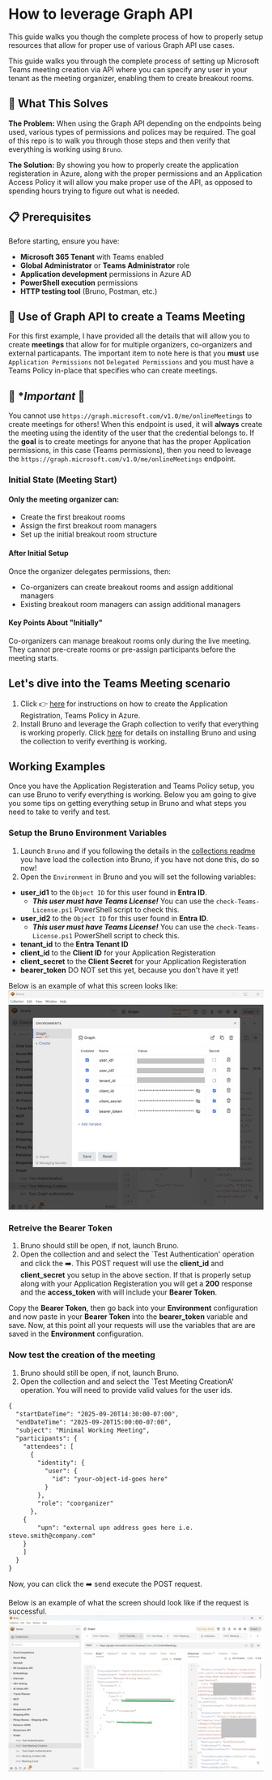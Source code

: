 # How to leverage Graph API
This guide walks you though the complete process of how to properly setup resources that allow for proper use of various Graph API use cases. 

This guide walks you through the complete process of setting up Microsoft Teams meeting creation via API where you can specify any user in your tenant as the meeting organizer, enabling them to create breakout rooms.

## 🎯 What This Solves
**The Problem:** When using the Graph API depending on the endpoints being used, various types of permissions and polices may be required. The goal of this repo is to walk you through those steps and then verify that everything is working using `Bruno`.

**The Solution:** By showing you how to properly create the application registeration in Azure, along with the proper permissions and an Application Access Policy it will allow you make proper use of the API, as opposed to spending hours trying to figure out what is needed.

## 📋 Prerequisites

Before starting, ensure you have:

- **Microsoft 365 Tenant** with Teams enabled
- **Global Administrator** or **Teams Administrator** role
- **Application development** permissions in Azure AD
- **PowerShell execution** permissions
- **HTTP testing tool** (Bruno, Postman, etc.)

## 🥇 Use of Graph API to create a Teams Meeting
For this first example, I have provided all the details that will allow you to create **meetings** that allow for for multiple organizers, co-organizers and external particapants.  The important item to note here is that you **must** use `Application Permissions` not `Delegated Permissions` and you must have a Teams Policy in-place that specifies who can create meetings.  

## 🎯 **Important* 🎯
You cannot use `https://graph.microsoft.com/v1.0/me/onlineMeetings` to create meetings for others!  When this endpoint is used, it will **always** create the meeting using the identity of the user that the credential belongs to.  If the **goal** is to create meetings for anyone that has the proper Application permissions, in this case (Teams permissions), then you need to leveage the `https://graph.microsoft.com/v1.0/me/onlineMeetings` endpoint.

### Initial State (Meeting Start)
#### Only the meeting organizer can:
- Create the first breakout rooms
- Assign the first breakout room managers
- Set up the initial breakout room structure

#### After Initial Setup
Once the organizer delegates permissions, then:

- Co-organizers can create breakout rooms and assign additional managers
- Existing breakout room managers can assign additional managers

#### Key Points About "Initially"
Co-organizers can manage breakout rooms only during the live meeting. They cannot pre-create rooms or pre-assign participants before the meeting starts.

## Let's dive into the Teams Meeting scenario
1. Click 👉 [here](./teams/readme.md) for instructions on how to create the Application Registration, Teams Policy in Azure.
2. Install Bruno and leverage the Graph collection to verify that everything is working properly.  Click [here](./collections/readme.md) for details on installing Bruno and using the collection to verify everthing is working.

## Working Examples
Once you have the Application Registeration and Teams Policy setup, you can use Bruno to verify everything is working.  Below you am going to give you some tips on getting everything setup in Bruno and what steps you need to take to verify and test.

### Setup the Bruno Environment Variables
1. Launch `Bruno` and if you following the details in the [collections readme](./.collections/readme.md) you have load the collection into Bruno, if you have not done this, do so now!
2. Open the `Environment` in Bruno and you will set the following variables:
- **user_id1** to the `Object ID` for this user found in **Entra ID**.
  - ***This user must have Teams License!*** You can use the `check-Teams-License.ps1` PowerShell script to check this.
- **user_id2** to the `Object ID` for this user found in **Entra ID**.
  - ***This user must have Teams License!*** You can use the `check-Teams-License.ps1` PowerShell script to check this.
- **tenant_id** to the **Entra Tenant ID**
- **client_id** to the **Client ID** for your Application Registeration
- **client_secret** to the **Client Secret** for your Application Registeration
- **bearer_token** DO NOT set this yet, because you don't have it yet!

Below is an example of what this screen looks like:
![Bruno-Environment](./images/Bruno-Environment.jpg)

### Retreive the Bearer Token
1. Bruno should still be open, if not, launch Bruno.
2. Open the collection and and select the `Test Authentication' operation and click the ➡️.
This POST request will use the **client_id** and **client_secret** you setup in the above section.  If that is properly setup along with your Application Registeration you will get a **200** response and the **access_token** with will include your **Bearer Token**.

Copy the **Bearer Token**, then go back into your **Environment** configuration and now paste in your **Bearer Token** into the **bearer_token** variable and save.  Now, at this point all your requests will use the variables that are are saved in the **Environment** configuration.

### Now test the creation of the meeting
1. Bruno should still be open, if not, launch Bruno.
2. Open the collection and and select the `Test Meeting CreationA' operation.
You will need to provide valid values for the user ids.

```
{
  "startDateTime": "2025-09-20T14:30:00-07:00",
  "endDateTime": "2025-09-20T15:00:00-07:00",
  "subject": "Minimal Working Meeting",
  "participants": {
    "attendees": [
      {
        "identity": {
          "user": {
            "id": "your-object-id-goes here"
          }
        },
        "role": "coorganizer"
      },
    {
        "upn": "external upn address goes here i.e. steve.smith@company.com"
    }
    ]
  }
}
```
Now, you can click the ➡️ send execute the POST request.

Below is an example of what the screen should look like if the request is successful.
![Bruno-Environment](./images/Bruno-Create-Meeting.jpg)

  






